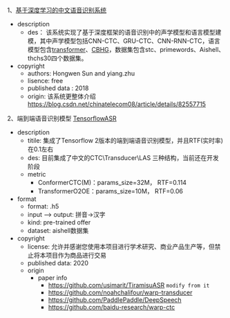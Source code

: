 1、[基于深度学习的中文语音识别系统](https://codechina.csdn.net/mirrors/audier/deepspeechrecognition/-/tree/master/logs_lm)

- description
    - des： 该系统实现了基于深度框架的语音识别中的声学模型和语言模型建模，其中声学模型包括CNN-CTC、GRU-CTC、CNN-RNN-CTC，语言模型包含[transformer](https://jalammar.github.io/illustrated-transformer/)、[CBHG](https://github.com/crownpku/Somiao-Pinyin)，数据集包含stc、primewords、Aishell、thchs30四个数据集。
- copyright
    - authors: Hongwen Sun  and yiang.zhu
    - lisence:  free
    - published data : 2018
    - origin: 该系统更整体介绍 https://blog.csdn.net/chinatelecom08/article/details/82557715

2、端到端语音识别模型 [TensorflowASR](https://github.com/Z-yq/TensorflowASR)

- description
    - titile: 集成了Tensorflow 2版本的端到端语音识别模型，并且RTF(实时率)在0.1左右
    - des: 目前集成了中文的CTC\Transducer\LAS 三种结构，当前还在开发阶段
    - metric
        - ConformerCTC(M)：params_size=32M， RTF=0.114
        - TransformerO2OE：params_size=10M， RTF=0.06
- format
    - format: .h5
    - input --> output: 拼音->汉字
    - kind: pre-trained offer
    - dataset: aishell数据集
- copyright
    - license: 允许并感谢您使用本项目进行学术研究、商业产品生产等，但禁止将本项目作为商品进行交易
    - published data: 2020
    - origin
        - paper info
            - https://github.com/usimarit/TiramisuASR `modify from it`
            - https://github.com/noahchalifour/warp-transducer
            - https://github.com/PaddlePaddle/DeepSpeech
            - https://github.com/baidu-research/warp-ctc

